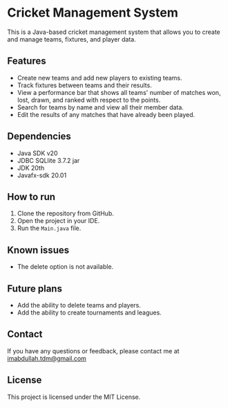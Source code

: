 # Cricket Management System

This is a Java-based cricket management system that allows you to create and manage teams, fixtures, and player data.

## Features

* Create new teams and add new players to existing teams.
* Track fixtures between teams and their results.
* View a performance bar that shows all teams' number of matches won, lost, drawn, and ranked with respect to the points.
* Search for teams by name and view all their member data.
* Edit the results of any matches that have already been played.

## Dependencies

* Java SDK v20
* JDBC SQLlite 3.7.2 jar
* JDK 20th
* Javafx-sdk 20.01

## How to run

1. Clone the repository from GitHub.
2. Open the project in your IDE.
3. Run the `Main.java` file.

## Known issues

* The delete option is not available.

## Future plans

* Add the ability to delete teams and players.
* Add the ability to create tournaments and leagues.

## Contact

If you have any questions or feedback, please contact me at imabdullah.tdm@gmail.com

## License

This project is licensed under the MIT License.

